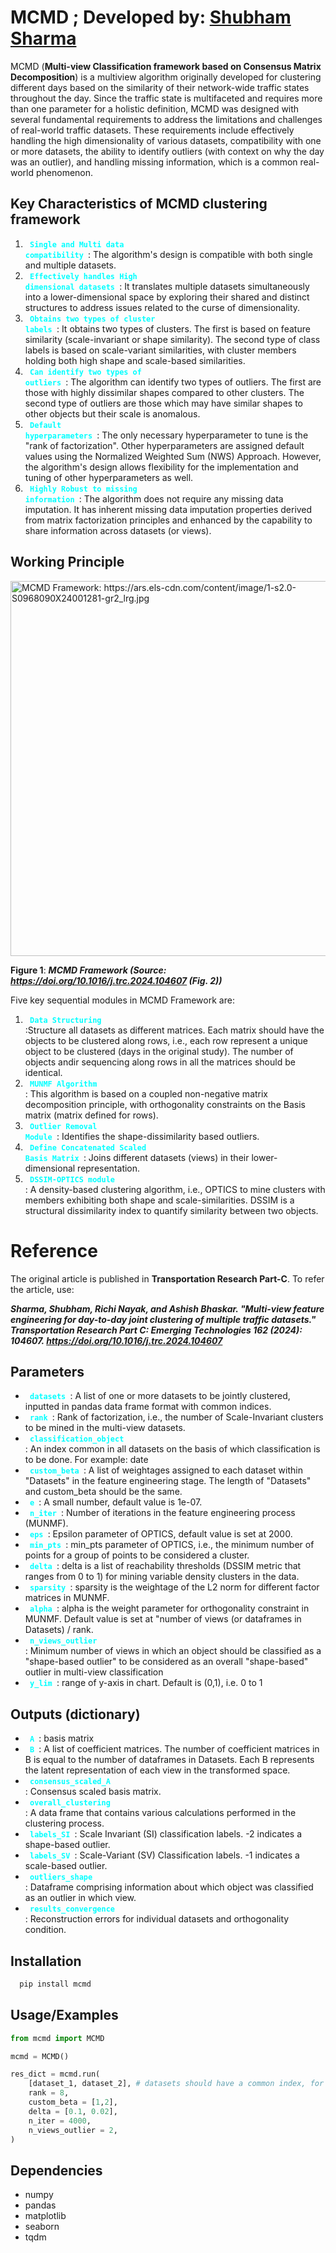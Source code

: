 
# MCMD ; Developed by: [Shubham Sharma](mailto:s55.sharma@hdr.qut.edu.au)

MCMD (**Multi-view Classification framework based on Consensus Matrix Decomposition**) is a multiview algorithm originally developed for clustering different days based on the similarity of their network-wide traffic states throughout the day. Since the traffic state is multifaceted and requires more than one parameter for a holistic definition, MCMD was designed with several fundamental requirements to address the limitations and challenges of real-world traffic datasets. These requirements include effectively handling the high dimensionality of various datasets, compatibility with one or more datasets, the ability to identify outliers (with context on why the day was an outlier), and handling missing information, which is a common real-world phenomenon. 

## Key Characteristics of MCMD clustering framework
1. <code style = "color : aqua"> **Single and Multi data compatibility** </code>:  The algorithm's design is compatible with both single and multiple datasets.
2. <code style = "color : aqua"> **Effectively handles High dimensional datasets** </code>:   It translates multiple datasets simultaneously into a lower-dimensional space by exploring their shared and distinct structures to address issues related to the curse of dimensionality.
3. <code style = "color : aqua"> **Obtains two types of cluster labels** </code>:  It obtains two types of clusters. The first is based on feature similarity (scale-invariant or shape similarity). The second type of class labels is based on scale-variant similarities, with cluster members holding both high shape and scale-based similarities.
4. <code style = "color : aqua"> **Can identify two types of outliers** </code>:  The algorithm can identify two types of outliers. The first are those with highly dissimilar shapes compared to other clusters. The second type of outliers are those which may have similar shapes to other objects but their scale is anomalous.
5. <code style = "color : aqua"> **Default hyperparameters** </code>: The only necessary hyperparameter to tune is the "rank of factorization". Other hyperparameters are assigned default values using the Normalized Weighted Sum (NWS) Approach. However, the algorithm's design allows flexibility for the implementation and tuning of other hyperparameters as well.
6. <code style = "color : aqua"> **Highly Robust to missing information** </code>:  The algorithm does not require any missing data imputation. It has inherent missing data imputation properties derived from matrix factorization principles and enhanced by the capability to share information across datasets (or views).

## Working Principle

<img src="https://ars.els-cdn.com/content/image/1-s2.0-S0968090X24001281-gr2_lrg.jpg" alt="MCMD Framework: https://ars.els-cdn.com/content/image/1-s2.0-S0968090X24001281-gr2_lrg.jpg " width="600"> </img> 

**Figure 1**: ***MCMD Framework (Source: https://doi.org/10.1016/j.trc.2024.104607 (Fig. 2))*** 

Five key sequential modules in MCMD Framework are:
1. <code style = "color : aqua"> **Data Structuring** </code>:Structure all datasets as different matrices. Each matrix should have the objects to be clustered along rows, i.e., each row represent a unique object to be clustered (days in the original study). The number of objects andir sequencing along rows in all the matrices should be identical. 
2. <code style = "color : aqua"> **MUNMF Algorithm** </code>: This algorithm is based on a coupled non-negative matrix decomposition principle, with orthogonality constraints on the Basis matrix (matrix defined for rows). 
3. <code style = "color : aqua"> **Outlier Removal Module** </code>: Identifies the shape-dissimilarity based outliers.
4. <code style = "color : aqua"> **Define Concatenated Scaled Basis Matrix** </code>: Joins different datasets (views) in their lower-dimensional representation.
5. <code style = "color : aqua"> **DSSIM-OPTICS module** </code>: A density-based clustering algorithm, i.e., OPTICS to mine clusters with members exhibiting both shape and scale-similarities. DSSIM is a structural dissimilarity index to quantify similarity between two objects.

# Reference

The original article is published in **Transportation Research Part-C**. To refer the article, use: 

***Sharma, Shubham, Richi Nayak, and Ashish Bhaskar. "Multi-view feature engineering for day-to-day joint clustering of multiple traffic datasets." Transportation Research Part C: Emerging Technologies 162 (2024): 104607. https://doi.org/10.1016/j.trc.2024.104607*** 


Parameters
-----------
* <code style = "color : aqua"> **datasets** </code>:  A list of one or more datasets to be jointly clustered, inputted in pandas data frame format with common indices.
* <code style = "color : aqua"> **rank** </code>: Rank of factorization, i.e., the number of Scale-Invariant clusters to be mined in the multi-view datasets.
* <code style = "color : aqua"> **classification_object** </code>: An index common in all datasets on the basis of which classification is to be done. For example: date
* <code style = "color : aqua"> **custom_beta** </code>: A list of weightages assigned to each dataset within "Datasets" in the feature engineering stage. The length of "Datasets" and custom_beta should be the same.
* <code style = "color : aqua"> **e** </code>: A small number, default value is 1e-07.
* <code style = "color : aqua"> **n_iter** </code>: Number of iterations in the feature engineering process (MUNMF).
* <code style = "color : aqua"> **eps** </code>: Epsilon parameter of OPTICS, default value is set at 2000.
* <code style = "color : aqua"> **min_pts** </code>: min_pts parameter of OPTICS, i.e., the minimum number of points for a group of points to be considered a cluster.
* <code style = "color : aqua"> **delta** </code>: delta is a list of reachability thresholds (DSSIM metric that ranges from 0 to 1) for mining variable density clusters in the data.
* <code style = "color : aqua"> **sparsity** </code>: sparsity is the weightage of the L2 norm for different factor matrices in MUNMF.
* <code style = "color : aqua"> **alpha** </code>: alpha is the weight parameter for orthogonality constraint in MUNMF. Default value is set at "number of views (or dataframes in Datasets) / rank.
* <code style = "color : aqua"> **n_views_outlier** </code>: Minimum number of views in which an object should be classified as a "shape-based outlier" to be considered as an overall "shape-based" outlier in multi-view classification
* <code style = "color : aqua"> **y_lim** </code>: range of y-axis in chart. Default is (0,1), i.e. 0 to 1

Outputs (dictionary)
--------
* <code style = "color : aqua"> **A** </code>: basis matrix
* <code style = "color : aqua"> **B** </code>:  A list of coefficient matrices. The number of coefficient matrices in B is equal to the number of dataframes in Datasets. Each B represents the latent representation of each view in the transformed space.
* <code style = "color : aqua"> **consensus_scaled_A** </code>: Consensus scaled basis matrix.
* <code style = "color : aqua"> **overall_clustering** </code>:  A data frame that contains various calculations performed in the clustering process.
* <code style = "color : aqua"> **labels_SI** </code>: Scale Invariant (SI) classification labels. -2 indicates a shape-based outlier.
* <code style = "color : aqua"> **labels_SV** </code>: Scale-Variant (SV) Classification labels. -1 indicates a scale-based outlier.
* <code style = "color : aqua"> **outliers_shape** </code>: Dataframe comprising information about which object was classified as an outlier in which view.
* <code style = "color : aqua"> **results_convergence** </code>: Reconstruction errors for individual datasets and orthogonality condition.



## Installation

```bash
  pip install mcmd
```
    
## Usage/Examples

```py
from mcmd import MCMD

mcmd = MCMD()

res_dict = mcmd.run(
    [dataset_1, dataset_2], # datasets should have a common index, for example: dates
    rank = 8,
    custom_beta = [1,2],
    delta = [0.1, 0.02],
    n_iter = 4000,
    n_views_outlier = 2,
)
```

## Dependencies
* numpy
* pandas
* matplotlib
* seaborn
* tqdm
